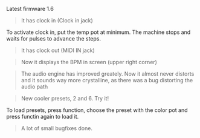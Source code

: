 Latest firmware 1.6

>It has clock in (Clock in jack)

To activate clock in, put the temp pot at minimum. The machine stops and waits for pulses to advance the steps.

>It has clock out (MIDI IN jack)

>Now it displays the BPM in screen (upper right corner)

>The audio engine has improved greately. Now it almost never distorts and it sounds way more crystalline, as there was a bug distorting the audio path

>New cooler presets, 2 and 6. Try it!

To load presets, press function, choose the preset with the color pot and press functin again to load it.

>A lot of small bugfixes done.
